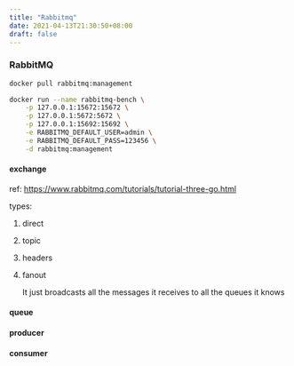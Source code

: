 ```yaml
---
title: "Rabbitmq"
date: 2021-04-13T21:30:50+08:00
draft: false
---
```


### RabbitMQ

```bash
docker pull rabbitmq:management

docker run --name rabbitmq-bench \
	-p 127.0.0.1:15672:15672 \
	-p 127.0.0.1:5672:5672 \
	-p 127.0.0.1:15692:15692 \
	-e RABBITMQ_DEFAULT_USER=admin \
	-e RABBITMQ_DEFAULT_PASS=123456 \
	-d rabbitmq:management


```



#### exchange

ref: https://www.rabbitmq.com/tutorials/tutorial-three-go.html

types:

1. direct

2. topic

3. headers

4. fanout

   It just broadcasts all the messages it receives to all the queues it knows

#### queue

#### producer

#### consumer





